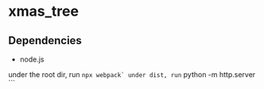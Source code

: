 # xmas_tree

## Dependencies
- node.js

under the root dir, run ``` npx webpack`
under dist, run ``` python -m http.server ```